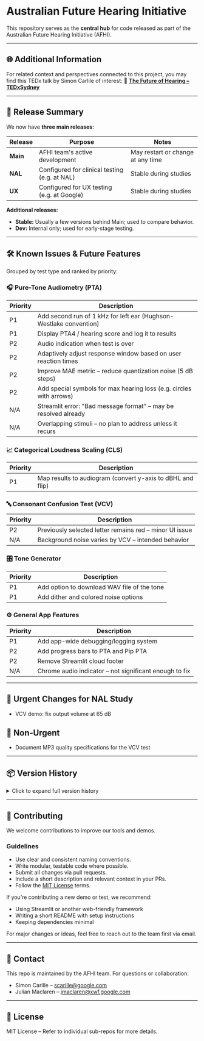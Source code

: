 # Australian Future Hearing Initiative

This repository serves as the **central hub** for code released as part of the Australian Future Hearing Initiative (AFHI).

---

## 🌐 Additional Information

For related context and perspectives connected to this project, you may find this TEDx talk by Simon Carlile of interest:
🎥 [**The Future of Hearing – TEDxSydney**](https://www.youtube.com/watch?v=Vup_coDYOoo)

---

## 🚀 Release Summary

We now have **three main releases**:

| Release  | Purpose                                       | Notes                             |
| -------- | --------------------------------------------- | --------------------------------- |
| **Main** | AFHI team's active development                | May restart or change at any time |
| **NAL**  | Configured for clinical testing (e.g. at NAL) | Stable during studies             |
| **UX**   | Configured for UX testing (e.g. at Google)    | Stable during studies             |

**Additional releases:**

* **Stable:** Usually a few versions behind Main; used to compare behavior.
* **Dev:** Internal only; used for early-stage testing.

---

## 🛠️ Known Issues & Future Features

Grouped by test type and ranked by priority:

### 🎧 Pure-Tone Audiometry (PTA)

| Priority | Description                                                         |
| -------- | ------------------------------------------------------------------- |
| P1       | Add second run of 1 kHz for left ear (Hughson-Westlake convention)  |
| P1       | Display PTA4 / hearing score and log it to results                  |
| P2       | Audio indication when test is over                                  |
| P2       | Adaptively adjust response window based on user reaction times      |
| P2       | Improve MAE metric – reduce quantization noise (5 dB steps)         |
| P2       | Add special symbols for max hearing loss (e.g. circles with arrows) |
| N/A      | Streamlit error: "Bad message format" – may be resolved already     |
| N/A      | Overlapping stimuli – no plan to address unless it recurs           |

### 📈 Categorical Loudness Scaling (CLS)

| Priority | Description                                                |
| -------- | ---------------------------------------------------------- |
| P1       | Map results to audiogram (convert y-axis to dBHL and flip) |

### 🔤 Consonant Confusion Test (VCV)

| Priority | Description                                             |
| -------- | ------------------------------------------------------- |
| P2       | Previously selected letter remains red – minor UI issue |
| N/A      | Background noise varies by VCV – intended behavior      |

### 🎛️ Tone Generator

| Priority | Description                                 |
| -------- | ------------------------------------------- |
| P1       | Add option to download WAV file of the tone |
| P1       | Add dither and colored noise options        |

### ⚙️ General App Features

| Priority | Description                                            |
| -------- | ------------------------------------------------------ |
| P1       | Add app-wide debugging/logging system                  |
| P2       | Add progress bars to PTA and Pip PTA                   |
| P2       | Remove Streamlit cloud footer                          |
| N/A      | Chrome audio indicator – not significant enough to fix |

---

## 📌 Urgent Changes for NAL Study

* VCV demo: fix output volume at 65 dB

## 🔄 Non-Urgent

* Document MP3 quality specifications for the VCV test

---

## 📦 Version History

<details>
<summary>Click to expand full version history</summary>

### ✅ Next Release

* PTA: Separated calibration for HW vs Adaptive PTA
* All: Log system volume when app is used locally

### 🔖 Release 4.1.0

* VCV: Increased button/font size
* CLS: Save loudness model parameters by ear
* All: Environment label added (UX, NAL, etc.)
* All: Streamlit version update to fix bugs

### 🔖 Release 4.0.0

* CLS: Advanced dynamic tone fitting mode
* VCV: Default settings updates
* All: Added APP\_TARGET\_AUDIENCE environment variable

### 🔖 Release 3.4.1

* CLS: Max iterations safeguard
* PTA: Log method used (HW or Adaptive)
* All: Log app version number

### 🔖 Release 3.4.0

* Adaptive PTA method added

### 🔖 Release 3.3.0

* PTA: Fixed infinite loop bug
* VCV: Full binaural support

### 🔖 Release 3.2.0

* CLS: Model per ear, calibration fixes
* VCV: Updated instructions, standardized volume
* All: Consistent layout + freeze settings during test

### 🔖 Release 3.1.0

* CLS: Volume calibration, basic/advanced mode toggle

### 🔖 Release 3.0.0

* Standardized data download process
* All: Graphs & audiograms included in ZIPs

### 🔖 Release 2.9.4 → 2.2.3

(Summarized)

* Numerous UI fixes, logic improvements, calibration enhancements, and tone generator utilities

</details>

---

## 🤝 Contributing

We welcome contributions to improve our tools and demos.

### Guidelines

* Use clear and consistent naming conventions.
* Write modular, testable code where possible.
* Submit all changes via pull requests.
* Include a short description and relevant context in your PRs.
* Follow the [MIT License](#license) terms.

If you’re contributing a new demo or test, we recommend:

* Using Streamlit or another web-friendly framework
* Writing a short README with setup instructions
* Keeping dependencies minimal

For major changes or ideas, feel free to reach out to the team first via email.

---

## 📢 Contact

This repo is maintained by the AFHI team. For questions or collaboration:

* Simon Carlile – [scarille@google.com](mailto:scarille@google.com)
* Julian Maclaren – [jmaclaren@xwf.google.com](mailto:jmaclaren@xwf.google.com)

---

## 📄 License

MIT License – Refer to individual sub-repos for more details.

